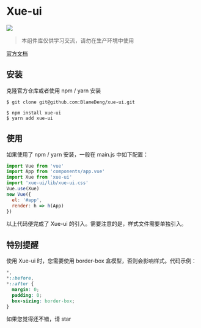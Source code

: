 # Xue-ui

![](https://img.shields.io/badge/license-MIT-000000.svg)

> 本组件库仅供学习交流，请勿在生产环境中使用

[官方文档](https://xue-ui.com.cn)

## 安装

克隆官方仓库或者使用 npm / yarn 安装

```
$ git clone git@github.com:BlameDeng/xue-ui.git

$ npm install xue-ui
$ yarn add xue-ui
```

## 使用

如果使用了 npm / yarn 安装，一般在 main.js 中如下配置：

```javascript
import Vue from 'vue'
import App from 'components/app.vue'
import Xue from 'xue-ui'
import 'xue-ui/lib/xue-ui.css'
Vue.use(Xue)
new Vue({
  el: '#app',
  render: h => h(App)
})
```
以上代码便完成了 Xue-ui 的引入。需要注意的是，样式文件需要单独引入。

## 特别提醒

使用 Xue-ui 时，您需要使用 border-box 盒模型，否则会影响样式。代码示例：

```css
*,
*::before,
*::after {
  margin: 0;
  padding: 0;
  box-sizing: border-box;
}
```

如果您觉得还不错，请 star